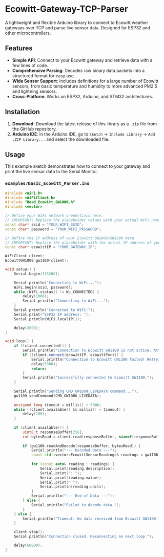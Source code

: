 # Ecowitt-Gateway-TCP-Parser

A lightweight and flexible Arduino library to connect to Ecowitt weather gateways over TCP and parse live sensor data. Designed for ESP32 and other microcontrollers.

## Features

-   **Simple API**: Connect to your Ecowitt gateway and retrieve data with a few lines of code.
-   **Comprehensive Parsing**: Decodes raw binary data packets into a structured format for easy use.
-   **Wide Sensor Support**: Includes definitions for a large number of Ecowitt sensors, from basic temperature and humidity to more advanced PM2.5 and lightning sensors.
-   **Cross-Platform**: Works on ESP32, Arduino, and STM32 architectures.

## Installation

1.  **Download**: Download the latest release of this library as a `.zip` file from the GitHub repository.
2.  **Arduino IDE**: In the Arduino IDE, go to `Sketch` -> `Include Library` -> `Add .ZIP Library...` and select the downloaded file.

## Usage

This example sketch demonstrates how to connect to your gateway and print the live sensor data to the Serial Monitor.

### `examples/Basic_Ecowitt_Parser.ino`

```cpp
#include <WiFi.h>
#include <WiFiClient.h>
#include "Read_Ecowitt_GW1000.h"
#include <vector>

// Define your WiFi network credentials here.
// IMPORTANT: Replace the placeholder values with your actual WiFi name and password.
const char* ssid = "YOUR_WIFI_SSID";
const char* password = "YOUR_WIFI_PASSWORD";

// Define the IP address of your Ecowitt GW1000/GW1100 here.
// IMPORTANT: Replace the placeholder with the actual IP address of your gateway.
const char* ecowittIP = "YOUR_GATEWAY_IP";

WiFiClient client;
EcowittGW1000 gw1100(client);

void setup() {
    Serial.begin(115200);

    Serial.println("Connecting to WiFi...");
    WiFi.begin(ssid, password);
    while (WiFi.status() != WL_CONNECTED) {
        delay(1000);
        Serial.println("Connecting to WiFi...");
    }
    Serial.println("Connected to WiFi!");
    Serial.print("ESP32 IP address: ");
    Serial.println(WiFi.localIP());

    delay(2000);
}

void loop() {
    if (!client.connected()) {
        Serial.println("Connection to Ecowitt GW1100 is not active. Attempting to connect...");
        if (!client.connect(ecowittIP, ecowittPort)) {
            Serial.println("Connection to Ecowitt GW1100 failed! Retrying in 5 seconds.");
            delay(5000);
            return;
        }
        Serial.println("Successfully connected to Ecowitt GW1100.");
    }
    
    Serial.println("Sending CMD_GW1000_LIVEDATA command...");
    gw1100.sendCommand(CMD_GW1000_LIVEDATA);
    
    unsigned long timeout = millis() + 5000;
    while (!client.available() && millis() < timeout) {
        delay(100);
    }
    
    if (client.available()) {
        uint8_t responseBuffer[256];
        int bytesRead = client.read(responseBuffer, sizeof(responseBuffer));
        
        if (gw1100.readAndDecode(responseBuffer, bytesRead)) {
            Serial.println("--- Decoded Data ---");
            const std::vector<EcowittSensorReading>& readings = gw1100.getReadings();
            
            for (const auto& reading : readings) {
                Serial.print(reading.description);
                Serial.print(": ");
                Serial.print(reading.value);
                Serial.print(" ");
                Serial.println(reading.units);
            }
            Serial.println("--- End of Data ---");
        } else {
            Serial.println("Failed to decode data.");
        }
    } else {
        Serial.println("Timeout: No data received from Ecowitt GW1100.");
    }

    client.stop();
    Serial.println("Connection closed. Reconnecting on next loop.");

    delay(60000);
}